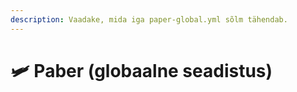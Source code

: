 ```yaml
---
description: Vaadake, mida iga paper-global.yml sõlm tähendab.
---
```


# 🛩️ Paber (globaalne seadistus)
